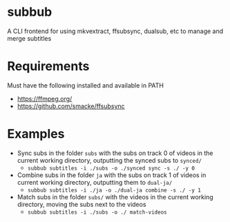 # subbub

A CLI frontend for using mkvextract, ffsubsync, dualsub, etc to manage and merge subtitles

# Requirements

Must have the following installed and available in PATH

- https://ffmpeg.org/
- https://github.com/smacke/ffsubsync

# Examples

- Sync subs in the folder `subs` with the subs on track 0 of videos in the current working directory, outputting the synced subs to `synced/`
  - `subbub subtitles -i ./subs -o ./synced sync -s ./ -y 0`
- Combine subs in the folder `ja` with the subs on track 1 of videos in current working directory, outputting them to `dual-ja/`
  - `subbub subtitles -i ./ja -o ./dual-ja combine -s ./ -y 1`
- Match subs in the folder `subs/` with the videos in the current working directory, moving the subs next to the videos
  - `subbub subtitles -i ./subs -o ./ match-videos`
